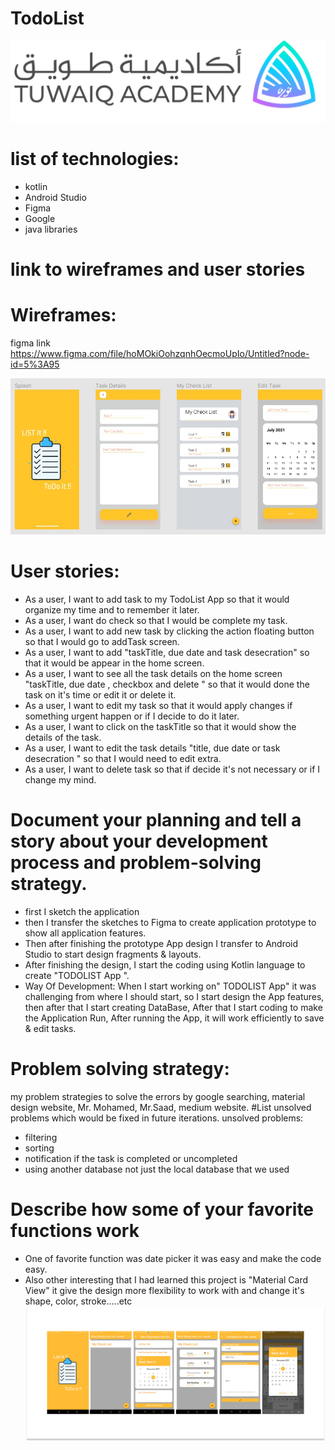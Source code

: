 # TodoList
![tuwaiq.jpg](https://github.com/ArwaSAO/TodoList/blob/6acc02e9458cd6e9d3313ee8e0977ccdc52a7211/tuwaiq.jpg.jpeg)
# list of technologies:
 - kotlin
 - Android Studio
 - Figma
 - Google
 - java libraries
# link to wireframes and user stories
# Wireframes:
figma link  https://www.figma.com/file/hoMOkiOohzqnhOecmoUpIo/Untitled?node-id=5%3A95

![WhatsApp Image 2021-11-03 at 12.23.25 PM](https://github.com/ArwaSAO/TodoList/blob/1e8afc9991d8266da13bcf03074895078c2145ba/WhatsApp%20Image%202021-11-03%20at%2012.23.25%20PM.jpeg)
# User stories:
 - As a user, I want to add task to my TodoList App so that it would organize my time and to remember it later.
 - As a user, I want do check so that I would be complete my task.
 - As a user, I want to add new task by clicking the action floating button so that I would go to addTask screen.
 - As a user, I want to add "taskTitle, due date and task desecration" so that it would be appear in the home screen.
 - As a user, I want to see all the task details on the home screen "taskTitle, due date
   , checkbox and delete " so that it would done the task on it's time or edit it or delete it.
 - As a user, I want to edit my task so that  it would apply changes if something urgent happen or if I decide to do it later.
 - As a user, I want to click on the taskTitle so that it would show the details of the task.
 - As a user, I want to edit the task details "title, due date or task desecration " so that I would need to edit extra.
 - As a user, I want to delete task so that if decide it's not necessary or if I change my mind.
# Document your planning and tell a story about your development process and problem-solving strategy.
 - first I sketch the application
 - then I transfer the sketches to Figma to create application prototype to show all application features.
 - Then after finishing the prototype App design I transfer to Android Studio to start design fragments & layouts.
 - After finishing the design, I start the coding using Kotlin language to create "TODOLIST App ".
 - Way Of Development: When I start working on" TODOLIST App" it was challenging from where I should start,
  so I start design the App features, then after that I start creating DataBase, After that I start coding
   to make the Application Run, After running the App, it will work efficiently to save & edit tasks.
# Problem solving  strategy:
 my problem strategies to solve the errors by google searching, material design website, Mr. Mohamed,
 Mr.Saad, medium website.
#List unsolved problems which would be fixed in future iterations.
unsolved problems:
 - filtering
 - sorting
 - notification if the task is completed or uncompleted
 - using another database not just the local database that we used
# Describe how some of your favorite functions work
 - One of favorite function was date picker it was easy and make the code easy.
 - Also other interesting  that I had learned this project is "Material Card View" it give the design more
   flexibility to work with and change it's shape, color, stroke.....etc
![Frame 6](https://github.com/ArwaSAO/TodoList/blob/a3fef7cebede9737b1f05e52d385329736ba14d2/Frame%206.png)
